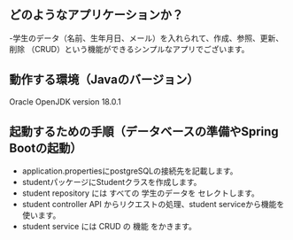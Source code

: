 ## どのようなアプリケーションか？

-学生のデータ（名前、生年月日、メール）を入れられて、作成、参照、更新、削除 （CRUD）という機能ができるシンプルなアプリでございます。

## 動作する環境（Javaのバージョン）

Oracle OpenJDK version 18.0.1

## 起動するための手順（データベースの準備やSpring Bootの起動）

- application.propertiesにpostgreSQLの接続先を記載します。
- studentパッケージにStudentクラスを作成します。
- student repository には すべての 学生のデータを セレクトします。
- student controller API からリクエストの処理、student serviceから機能を使います。
- student service には CRUD の 機能 をかきます。
